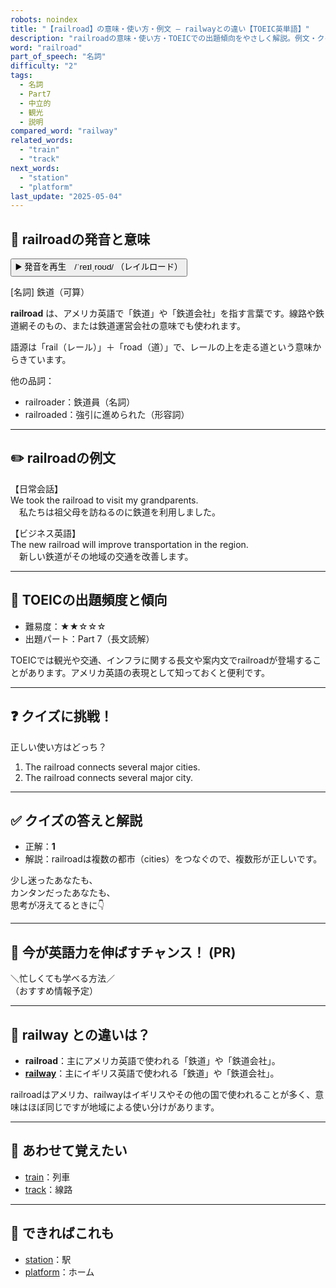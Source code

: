 ```yaml
---
robots: noindex
title: "【railroad】の意味・使い方・例文 ― railwayとの違い【TOEIC英単語】"
description: "railroadの意味・使い方・TOEICでの出題傾向をやさしく解説。例文・クイズ付きでrailwayとの違いもわかりやすく学べます。"
word: "railroad"
part_of_speech: "名詞"
difficulty: "2"
tags:
  - 名詞
  - Part7
  - 中立的
  - 観光
  - 説明
compared_word: "railway"
related_words:
  - "train"
  - "track"
next_words:
  - "station"
  - "platform"
last_update: "2025-05-04"
---
```


## 🔰 railroadの発音と意味

<button class="play-audio" onclick="playTTS('railroad')">
  <span class="play-audio-main">
    ▶️ 発音を再生　/ˈreɪlˌroʊd/
  </span>
  <span class="play-audio-sub">
    （レイルロード）
  </span>
</button>

[名詞] 鉄道（可算）

**railroad** は、アメリカ英語で「鉄道」や「鉄道会社」を指す言葉です。線路や鉄道網そのもの、または鉄道運営会社の意味でも使われます。

語源は「rail（レール）」＋「road（道）」で、レールの上を走る道という意味からきています。

他の品詞：  
- railroader：鉄道員（名詞）
- railroaded：強引に進められた（形容詞）

---

## ✏️ railroadの例文

【日常会話】  
We took the railroad to visit my grandparents.  
　私たちは祖父母を訪ねるのに鉄道を利用しました。

【ビジネス英語】  
The new railroad will improve transportation in the region.  
　新しい鉄道がその地域の交通を改善します。

---

## 🎯 TOEICの出題頻度と傾向

- 難易度：★★☆☆☆
- 出題パート：Part 7（長文読解）

TOEICでは観光や交通、インフラに関する長文や案内文でrailroadが登場することがあります。アメリカ英語の表現として知っておくと便利です。

---

## ❓ クイズに挑戦！

正しい使い方はどっち？

1. The railroad connects several major cities.  
2. The railroad connects several major city.

---

## ✅ クイズの答えと解説

- 正解：**1**
- 解説：railroadは複数の都市（cities）をつなぐので、複数形が正しいです。

少し迷ったあなたも、  
カンタンだったあなたも、  
思考が冴えてるときに👇️

---

## 🚀 今が英語力を伸ばすチャンス！ (PR)

<div class="info-center">
＼忙しくても学べる方法／<br>  
（おすすめ情報予定）
</div>

---

## 🤔  railway との違いは？

- **railroad**：主にアメリカ英語で使われる「鉄道」や「鉄道会社」。
- **[railway](/railway)**：主にイギリス英語で使われる「鉄道」や「鉄道会社」。

railroadはアメリカ、railwayはイギリスやその他の国で使われることが多く、意味はほぼ同じですが地域による使い分けがあります。

---

## 🧩 あわせて覚えたい

- [train](/train)：列車
- [track](/track)：線路

---

## 📖 できればこれも

- [station](/station)：駅
- [platform](/platform)：ホーム

<!-- cvid: aid15_bid30 -->
